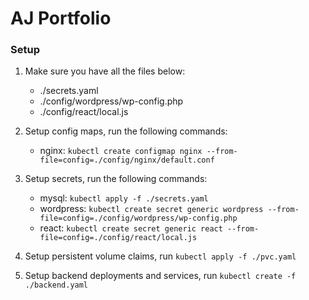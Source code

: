 # AJ Portfolio

### Setup

1. Make sure you have all the files below:

   - ./secrets.yaml
   - ./config/wordpress/wp-config.php
   - ./config/react/local.js

2. Setup config maps, run the following commands:

   - nginx: `kubectl create configmap nginx --from-file=config=./config/nginx/default.conf`

3. Setup secrets, run the following commands:

   - mysql: `kubectl apply -f ./secrets.yaml`
   - wordpress: `kubectl create secret generic wordpress --from-file=config=./config/wordpress/wp-config.php`
   - react: `kubectl create secret generic react --from-file=config=./config/react/local.js`

4. Setup persistent volume claims, run `kubectl apply -f ./pvc.yaml`

5. Setup backend deployments and services, run `kubectl create -f ./backend.yaml`
